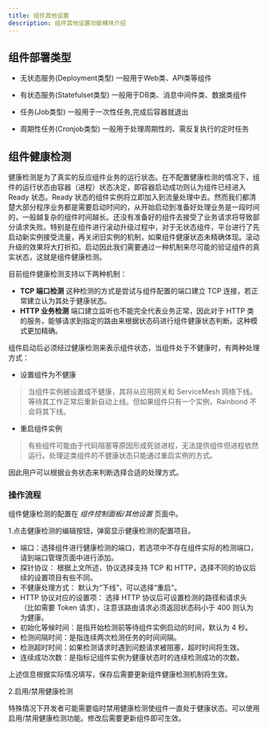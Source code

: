 ```yaml
---
title: 组件其他设置
description: 组件其他设置功能模块介绍
---
```

## 组件部署类型

- 无状态服务(Deployment类型)
 一般用于Web类、API类等组件

- 有状态服务(Statefulset类型)
 一般用于DB类、消息中间件类、数据类组件

- 任务(Job类型)
一般用于一次性任务,完成后容器就退出
- 周期性任务(Cronjob类型)
一般用于处理周期性的、需反复执行的定时任务

## 组件健康检测

健康检测是为了真实的反应组件业务的运行状态。在不配置健康检测的情况下，组件的运行状态由容器（进程）状态决定，即容器启动成功则认为组件已经进入 Ready 状态。Ready 状态的组件实例将立即加入到流量处理中去。然而我们都清楚大部分程序业务都是需要启动时间的，从开始启动到准备好处理业务是一段时间的，一般越复杂的组件时间越长。还没有准备好的组件去接受了业务请求将导致部分请求失败。特别是在组件进行滚动升级过程中，对于无状态组件，平台进行了先启动新实例接受流量，再关闭旧实例的机制，如果组件健康状态未精确体现。滚动升级的效果将大打折扣。启动因此我们需要通过一种机制来尽可能的验证组件的真实状态，这就是组件健康检测。

目前组件健康检测支持以下两种机制：

- <b>TCP 端口检测</b> 这种检测的方式是尝试与组件配置的端口建立 TCP 连接，若正常建立认为其处于健康状态。
- <b>HTTP 业务检测</b> 端口建立监听也不能完全代表业务正常，因此对于 HTTP 类的服务，能够请求到指定的路由来根据状态码进行组件健康状态判断。这种模式更加精确。

组件启动后必须经过健康检测来表示组件状态，当组件处于不健康时，有两种处理方式：

- 设置组件为不健康

> 当组件实例被设置成不健康，其将从应用网关和 ServiceMesh 网络下线。等待其工作正常后重新自动上线。但如果组件只有一个实例，Rainbond 不会将其下线。

- 重启组件实例

> 有些组件可能由于代码阻塞等原因形成死锁进程，无法提供组件但进程依然运行。处理这类组件的不健康状态只能通过重启实例的方式。

因此用户可以根据业务状态来判断选择合适的处理方式。

### 操作流程

组件健康检测的配置在 _组件控制面板/其他设置_ 页面中。

1.点击健康检测的编辑按钮，弹窗显示健康检测的配置项目。

- 端口：选择组件进行健康检测的端口，若选项中不存在组件实际的检测端口，请到端口管理页面中进行添加。
- 探针协议： 根据上文所述，协议选择支持 TCP 和 HTTP，选择不同的协议后续的设置项目有些不同。
- 不健康处理方式： 默认为“下线”，可以选择“重启”。
- HTTP 协议对应的设置项： 选择 HTTP 协议后可设置检测的路径和请求头（比如需要 Token 请求），注意该路由请求必须返回状态码小于 400 则认为为健康。
- 初始化等候时间：是指开始检测前等待组件实例启动的时间，默认为 4 秒。
- 检测间隔时间：是指连续两次检测任务的时间间隔。
- 检测超时时间：如果检测请求时遇到问题请求被阻塞，超时时间将生效。
- 连续成功次数：是指标记组件实例为健康状态时的连续检测成功的次数。

上述信息根据实际情况填写，保存后需要更新组件健康检测机制将生效。

2.启用/禁用健康检测

特殊情况下开发者可能需要临时禁用健康检测使组件一直处于健康状态。可以使用启用/禁用健康检测功能。修改后需要更新组件即可生效。